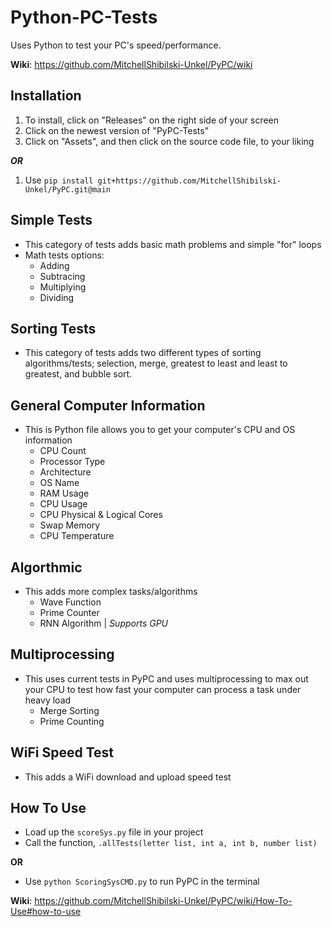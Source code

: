 # Python-PC-Tests
Uses Python to test your PC's speed/performance. 

**Wiki**: https://github.com/MitchellShibilski-Unkel/PyPC/wiki

## Installation
1. To install, click on "Releases" on the right side of your screen 
2. Click on the newest version of "PyPC-Tests"
3. Click on "Assets", and then click on the source code file, to your liking

___OR___

1. Use `pip install git+https://github.com/MitchellShibilski-Unkel/PyPC.git@main`

## Simple Tests
- This category of tests adds basic math problems and simple "for" loops
- Math tests options:
    - Adding
    - Subtracing
    - Multiplying
    - Dividing

## Sorting Tests
- This category of tests adds two different types of sorting algorithms/tests; selection, merge, greatest to least and least to greatest, and bubble sort.

## General Computer Information
- This is Python file allows you to get your computer's CPU and OS information
    - CPU Count
    - Processor Type
    - Architecture
    - OS Name
    - RAM Usage
    - CPU Usage
    - CPU Physical & Logical Cores
    - Swap Memory
    - CPU Temperature
      
## Algorthmic
- This adds more complex tasks/algorithms
    - Wave Function
    - Prime Counter
    - RNN Algorithm | *Supports GPU*

## Multiprocessing
- This uses current tests in PyPC and uses multiprocessing to max out your CPU to test how fast your computer can process a task under heavy load
    - Merge Sorting
    - Prime Counting
 
## WiFi Speed Test
- This adds a WiFi download and upload speed test

## How To Use
- Load up the `scoreSys.py` file in your project
- Call the function, `.allTests(letter list, int a, int b, number list)`

__OR__

- Use `python ScoringSysCMD.py` to run PyPC in the terminal

**Wiki**: https://github.com/MitchellShibilski-Unkel/PyPC/wiki/How-To-Use#how-to-use
